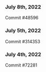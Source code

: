 ### July 8th, 2022

Commit #48596

### July 5th, 2022

Commit #314353


### July 4th, 2022

Commit #72281
